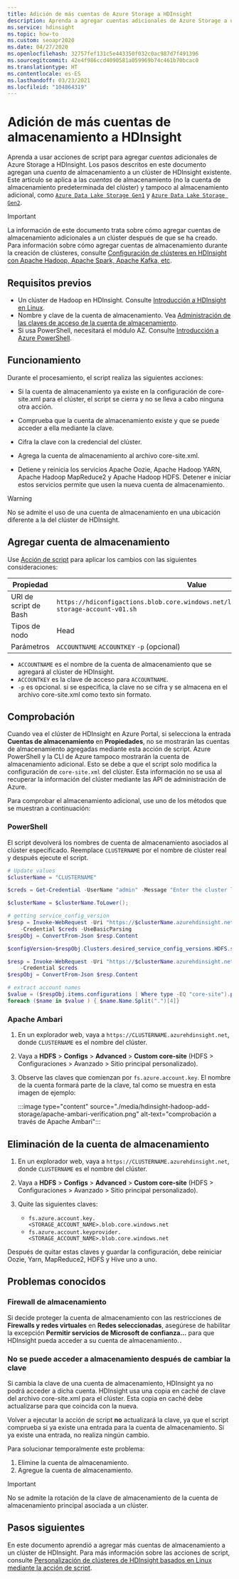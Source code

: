 ```yaml
---
title: Adición de más cuentas de Azure Storage a HDInsight
description: Aprenda a agregar cuentas adicionales de Azure Storage a un clúster de HDInsight existente.
ms.service: hdinsight
ms.topic: how-to
ms.custom: seoapr2020
ms.date: 04/27/2020
ms.openlocfilehash: 32757fef131c5e443350f032c0ac987d7f491396
ms.sourcegitcommit: 42e4f986ccd4090581a059969b74c461b70bcac0
ms.translationtype: HT
ms.contentlocale: es-ES
ms.lasthandoff: 03/23/2021
ms.locfileid: "104864319"
---
```

# <a name="add-additional-storage-accounts-to-hdinsight"></a>Adición de más cuentas de almacenamiento a HDInsight

Aprenda a usar acciones de script para agregar *cuentas* adicionales de Azure Storage a HDInsight. Los pasos descritos en este documento agregan una *cuenta* de almacenamiento a un clúster de HDInsight existente. Este artículo se aplica a las *cuentas* de almacenamiento (no la cuenta de almacenamiento predeterminada del clúster) y tampoco al almacenamiento adicional, como [`Azure Data Lake Storage Gen1`](hdinsight-hadoop-use-data-lake-storage-gen1.md) y [`Azure Data Lake Storage Gen2`](hdinsight-hadoop-use-data-lake-storage-gen2.md).

> [!IMPORTANT]  
> La información de este documento trata sobre cómo agregar cuentas de almacenamiento adicionales a un clúster después de que se ha creado. Para información sobre cómo agregar cuentas de almacenamiento durante la creación de clústeres, consulte [Configuración de clústeres en HDInsight con Apache Hadoop, Apache Spark, Apache Kafka, etc](hdinsight-hadoop-provision-linux-clusters.md).

## <a name="prerequisites"></a>Requisitos previos

* Un clúster de Hadoop en HDInsight. Consulte [Introducción a HDInsight en Linux](./hadoop/apache-hadoop-linux-tutorial-get-started.md).
* Nombre y clave de la cuenta de almacenamiento. Vea [Administración de las claves de acceso de la cuenta de almacenamiento](../storage/common/storage-account-keys-manage.md).
* Si usa PowerShell, necesitará el módulo AZ.  Consulte [Introducción a Azure PowerShell](/powershell/azure/).

## <a name="how-it-works"></a>Funcionamiento

Durante el procesamiento, el script realiza las siguientes acciones:

* Si la cuenta de almacenamiento ya existe en la configuración de core-site.xml para el clúster, el script se cierra y no se lleva a cabo ninguna otra acción.

* Comprueba que la cuenta de almacenamiento existe y que se puede acceder a ella mediante la clave.

* Cifra la clave con la credencial del clúster.

* Agrega la cuenta de almacenamiento al archivo core-site.xml.

* Detiene y reinicia los servicios Apache Oozie, Apache Hadoop YARN, Apache Hadoop MapReduce2 y Apache Hadoop HDFS. Detener e iniciar estos servicios permite que usen la nueva cuenta de almacenamiento.

> [!WARNING]  
> No se admite el uso de una cuenta de almacenamiento en una ubicación diferente a la del clúster de HDInsight.

## <a name="add-storage-account"></a>Agregar cuenta de almacenamiento

Use [Acción de script](hdinsight-hadoop-customize-cluster-linux.md#script-action-to-a-running-cluster) para aplicar los cambios con las siguientes consideraciones:

|Propiedad | Value |
|---|---|
|URI de script de Bash|`https://hdiconfigactions.blob.core.windows.net/linuxaddstorageaccountv01/add-storage-account-v01.sh`|
|Tipos de nodo|Head|
|Parámetros|`ACCOUNTNAME` `ACCOUNTKEY` `-p` (opcional)|

* `ACCOUNTNAME` es el nombre de la cuenta de almacenamiento que se agregará al clúster de HDInsight.
* `ACCOUNTKEY` es la clave de acceso para `ACCOUNTNAME`.
* `-p` es opcional. si se especifica, la clave no se cifra y se almacena en el archivo core-site.xml como texto sin formato.

## <a name="verification"></a>Comprobación

Cuando vea el clúster de HDInsight en Azure Portal, si selecciona la entrada __Cuentas de almacenamiento__ en __Propiedades__, no se mostrarán las cuentas de almacenamiento agregadas mediante esta acción de script. Azure PowerShell y la CLI de Azure tampoco mostrarán la cuenta de almacenamiento adicional. Esto se debe a que el script solo modifica la configuración de `core-site.xml` del clúster. Esta información no se usa al recuperar la información del clúster mediante las API de administración de Azure.

Para comprobar el almacenamiento adicional, use uno de los métodos que se muestran a continuación:

### <a name="powershell"></a>PowerShell

El script devolverá los nombres de cuenta de almacenamiento asociados al clúster especificado. Reemplace `CLUSTERNAME` por el nombre de clúster real y después ejecute el script.

```powershell
# Update values
$clusterName = "CLUSTERNAME"

$creds = Get-Credential -UserName "admin" -Message "Enter the cluster login credentials"

$clusterName = $clusterName.ToLower();

# getting service_config_version
$resp = Invoke-WebRequest -Uri "https://$clusterName.azurehdinsight.net/api/v1/clusters/$clusterName`?fields=Clusters/desired_service_config_versions/HDFS" `
    -Credential $creds -UseBasicParsing
$respObj = ConvertFrom-Json $resp.Content

$configVersion=$respObj.Clusters.desired_service_config_versions.HDFS.service_config_version

$resp = Invoke-WebRequest -Uri "https://$clusterName.azurehdinsight.net/api/v1/clusters/$clusterName/configurations/service_config_versions?service_name=HDFS&service_config_version=$configVersion" `
    -Credential $creds
$respObj = ConvertFrom-Json $resp.Content

# extract account names
$value = ($respObj.items.configurations | Where type -EQ "core-site").properties | Get-Member -membertype properties | Where Name -Like "fs.azure.account.key.*"
foreach ($name in $value ) { $name.Name.Split(".")[4]}
```

### <a name="apache-ambari"></a>Apache Ambari

1. En un explorador web, vaya a `https://CLUSTERNAME.azurehdinsight.net`, donde `CLUSTERNAME` es el nombre del clúster.

1. Vaya a **HDFS** > **Configs** > **Advanced** > **Custom core-site** (HDFS > Configuraciones > Avanzado > Sitio principal personalizado).

1. Observe las claves que comienzan por `fs.azure.account.key`. El nombre de la cuenta formará parte de la clave, tal como se muestra en esta imagen de ejemplo:

   :::image type="content" source="./media/hdinsight-hadoop-add-storage/apache-ambari-verification.png" alt-text="comprobación a través de Apache Ambari":::

## <a name="remove-storage-account"></a>Eliminación de la cuenta de almacenamiento

1. En un explorador web, vaya a `https://CLUSTERNAME.azurehdinsight.net`, donde `CLUSTERNAME` es el nombre del clúster.

1. Vaya a **HDFS** > **Configs** > **Advanced** > **Custom core-site** (HDFS > Configuraciones > Avanzado > Sitio principal personalizado).

1. Quite las siguientes claves:
    * `fs.azure.account.key.<STORAGE_ACCOUNT_NAME>.blob.core.windows.net`
    * `fs.azure.account.keyprovider.<STORAGE_ACCOUNT_NAME>.blob.core.windows.net`

Después de quitar estas claves y guardar la configuración, debe reiniciar Oozie, Yarn, MapReduce2, HDFS y Hive uno a uno.

## <a name="known-issues"></a>Problemas conocidos

### <a name="storage-firewall"></a>Firewall de almacenamiento

Si decide proteger la cuenta de almacenamiento con las restricciones de **Firewalls y redes virtuales** en **Redes seleccionadas**, asegúrese de habilitar la excepción **Permitir servicios de Microsoft de confianza...** para que HDInsight pueda acceder a su cuenta de almacenamiento.`.`

### <a name="unable-to-access-storage-after-changing-key"></a>No se puede acceder a almacenamiento después de cambiar la clave

Si cambia la clave de una cuenta de almacenamiento, HDInsight ya no podrá acceder a dicha cuenta. HDInsight usa una copia en caché de clave del archivo core-site.xml para el clúster. Esta copia en caché debe actualizarse para que coincida con la nueva.

Volver a ejecutar la acción de script **no** actualizará la clave, ya que el script comprueba si ya existe una entrada para la cuenta de almacenamiento. Si ya existe una entrada, no realiza ningún cambio.

Para solucionar temporalmente este problema:  
1. Elimine la cuenta de almacenamiento.
1. Agregue la cuenta de almacenamiento.

> [!IMPORTANT]  
> No se admite la rotación de la clave de almacenamiento de la cuenta de almacenamiento principal asociada a un clúster.

## <a name="next-steps"></a>Pasos siguientes

En este documento aprendió a agregar más cuentas de almacenamiento a un clúster de HDInsight. Para más información sobre las acciones de script, consulte [Personalización de clústeres de HDInsight basados en Linux mediante la acción de script](hdinsight-hadoop-customize-cluster-linux.md).